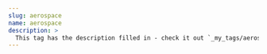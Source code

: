 ```yaml
---
slug: aerospace
name: aerospace
description: >
  This tag has the description filled in - check it out `_my_tags/aerospace.md`
---
```

